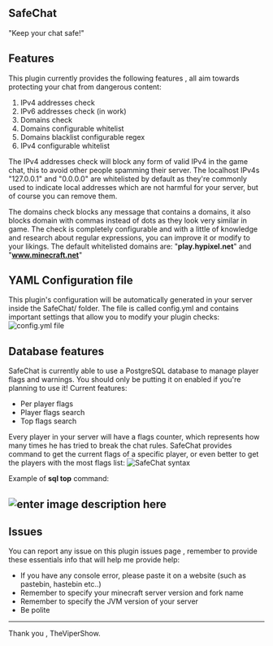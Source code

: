 ## SafeChat

"Keep your chat safe!"

## Features

This plugin currently provides the following features , all aim towards protecting your chat from dangerous content:

 1. IPv4 addresses check
 2. IPv6 addresses check (in work)
 3. Domains check
 4. Domains configurable whitelist
 5. Domains blacklist configurable regex
 6. IPv4 configurable whitelist

The IPv4 addresses check will block any form of valid IPv4 in the game chat, this to avoid other people spamming their server. The localhost IPv4s "127.0.0.1" and "0.0.0.0" are whitelisted by default as they're commonly used to indicate local addresses which are not harmful for your server, but of course you can remove them.

The domains check blocks any message that contains a domains, it also blocks domain with commas instead of dots as they look very similar in game. The check is completely configurable and with a little of knowledge and research about regular expressions, you can improve it or modify to your likings. The default whitelisted domains are: "**play.hypixel.net**" and "**www.minecraft.net**"

## YAML Configuration file
This plugin's configuration will be automatically generated in your server inside the SafeChat/ folder.
The file is called config.yml and contains important settings that allow you to modify your plugin checks:
![config.yml file](https://i.imgur.com/0RiMSlh.png)
## Database features
SafeChat is currently able to use a PostgreSQL database to manage player flags and warnings.
You should only be putting it on enabled if you're planning to use it!
Current features:

 - Per player flags
 - Player flags search
 - Top flags search
 
 Every player in your server will have a flags counter, which represents how many times he has tried to break the chat rules.
 SafeChat provides command to get the current flags of a specific player, or even better to get the players with the most flags list:
 ![SafeChat syntax](https://i.imgur.com/y6VLLDY.png)
 
 Example of **sql top** command:
 
 ![enter image description here](https://i.imgur.com/MEwv86D.png)
 ---
 ## Issues
 You can report any issue on this plugin issues page , remember to provide these essentials info that will help me provide help:
 
 - If you have any console error, please paste it on a website (such as pastebin, hastebin etc..)
 - Remember to specify your minecraft server version and fork name
 - Remember to specify the JVM version of your server
 - Be polite
 ---
 Thank you , TheViperShow.